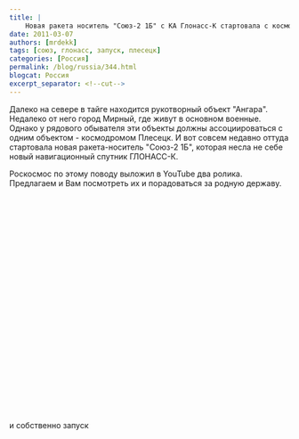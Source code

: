 ```yaml
---
title: |
    Новая ракета носитель "Союз-2 1Б" с КА Глонасс-К стартовала с космодрома Плесецк.
date: 2011-03-07
authors: [mrdekk]
tags: [союз, глонасс, запуск, плесецк]
categories: [Россия]
permalink: /blog/russia/344.html
blogcat: Россия
excerpt_separator: <!--cut-->
---
```


Далеко на севере в тайге находится рукотворный объект "Ангара". Недалеко от него город Мирный, где живут в основном военные. Однако у рядового обывателя эти объекты должны ассоциироваться с одним объектом - космодромом Плесецк. И вот совсем недавно оттуда стартовала  новая ракета-носитель "Союз-2 1Б", которая несла не себе новый навигационный спутник ГЛОНАСС-К.

Роскосмос по этому поводу выложил в YouTube два ролика. Предлагаем и Вам посмотреть их и порадоваться за родную державу. 

<object width="640" height="390"><param name="movie" value="http://www.youtube.com/v/_YPhilHpm4A&hl=ru_RU&feature=player_embedded&version=3"></param><param name="allowFullScreen" value="true"></param><param name="allowScriptAccess" value="always"></param><embed src="http://www.youtube.com/v/_YPhilHpm4A&hl=ru_RU&feature=player_embedded&version=3" type="application/x-shockwave-flash" allowfullscreen="true" allowScriptAccess="always" width="640" height="390"></embed></object>

и собственно запуск

<object width="640" height="390"><param name="movie" value="http://www.youtube.com/v/Y1KghrJto8s&hl=ru_RU&feature=player_embedded&version=3"></param><param name="allowFullScreen" value="true"></param><param name="allowScriptAccess" value="always"></param><embed src="http://www.youtube.com/v/Y1KghrJto8s&hl=ru_RU&feature=player_embedded&version=3" type="application/x-shockwave-flash" allowfullscreen="true" allowScriptAccess="always" width="640" height="390"></embed></object>
